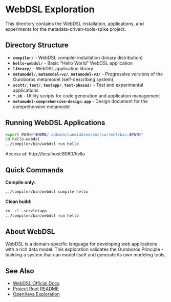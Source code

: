 # WebDSL Exploration

This directory contains the WebDSL installation, applications, and experiments for the metadata-driven-tools-spike project.

## Directory Structure

- **`compiler/`** - WebDSL compiler installation (binary distribution)
- **`hello-webdsl/`** - Basic "Hello World" WebDSL application
- **`library/`** - WebDSL application library
- **`metamodel/`**, **`metamodel-v2/`**, **`metamodel-v3/`** - Progressive versions of the Ouroboros metamodel (self-describing system)
- **`scott/`**, **`test/`**, **`testapp/`**, **`test-phase2/`** - Test and experimental applications
- **`*.sh`** - Utility scripts for code generation and application management
- **`metamodel-comprehensive-design.app`** - Design document for the comprehensive metamodel

## Running WebDSL Applications

```bash
export PATH="$HOME/.sdkman/candidates/ant/current/bin:$PATH"
cd hello-webdsl
../compiler/bin/webdsl run hello
```

Access at: http://localhost:8080/hello

## Quick Commands

**Compile only:**
```bash
../compiler/bin/webdsl compile hello
```

**Clean build:**
```bash
rm -rf .servletapp
../compiler/bin/webdsl run hello
```

## About WebDSL

WebDSL is a domain-specific language for developing web applications with a rich data model. This exploration validates the Ouroboros Principle - building a system that can model itself and generate its own modeling tools.

## See Also

- [WebDSL Official Docs](https://webdsl.org/reference/)
- [Project Root README](../README.md)
- [OpenXava Exploration](../openxava/)
